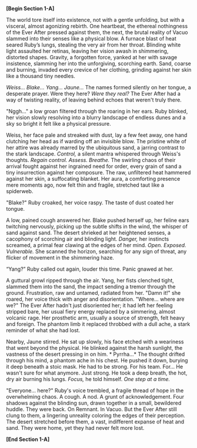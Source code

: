**[Begin Section 1-A]**

The world tore itself into existence, not with a gentle unfolding, but with a visceral, almost agonizing rebirth. One heartbeat, the ethereal nothingness of the Ever After pressed against them, the next, the brutal reality of Vacuo slammed into their senses like a physical blow.  A furnace blast of heat seared Ruby’s lungs, stealing the very air from her throat. Blinding white light assaulted her retinas, leaving her vision awash in shimmering, distorted shapes.  Gravity, a forgotten force, yanked at her with savage insistence, slamming her into the unforgiving, scorching earth. Sand, coarse and burning, invaded every crevice of her clothing, grinding against her skin like a thousand tiny needles.

*Weiss… Blake… Yang… Jaune…*  The names formed silently on her tongue, a desperate prayer.  Were they here?  *Were they real?*  The Ever After had a way of twisting reality, of leaving behind echoes that weren't truly there.

"Nggh…" a low groan filtered through the roaring in her ears.  Ruby blinked, her vision slowly resolving into a blurry landscape of endless dunes and a sky so bright it felt like a physical pressure.

Weiss, her face pale and streaked with dust, lay a few feet away, one hand clutching her head as if warding off an invisible blow. The pristine white of her attire was already marred by the ubiquitous sand, a jarring contrast to the stark landscape. *Control,* a silent mantra whispered through Weiss's thoughts. *Regain control. Assess. Breathe.* The swirling chaos of their arrival fought against her ingrained need for order, every grain of sand a tiny insurrection against her composure.  The raw, unfiltered heat hammered against her skin, a suffocating blanket.  Her aura, a comforting presence mere moments ago, now felt thin and fragile, stretched taut like a spiderweb.

"Blake?"  Ruby croaked, her voice raspy.  The taste of dust coated her tongue.

A low, pained cough answered her.  Blake pushed herself up, her feline ears twitching nervously, picking up the subtle shifts in the wind, the whisper of sand against sand. The desert shrieked at her heightened senses, a cacophony of scorching air and blinding light.  *Danger,* her instincts screamed, a primal fear clawing at the edges of her mind. *Open. Exposed. Vulnerable.*  She scanned the horizon, searching for any sign of threat, any flicker of movement in the shimmering haze.

“Yang?” Ruby called out again, louder this time. Panic gnawed at her.

A guttural growl ripped through the air.  Yang, her fists clenched tight, slammed them into the sand, the impact sending a tremor through the ground.  Frustration, raw and untamed, radiated from her. "Damn it!" she roared, her voice thick with anger and disorientation. "Where… where are we?"  The Ever After hadn't just disoriented her; it had left her feeling stripped bare, her usual fiery energy replaced by a simmering, almost volcanic rage.  Her prosthetic arm, usually a source of strength, felt heavy and foreign. The phantom limb it replaced throbbed with a dull ache, a stark reminder of what she had lost.


Nearby, Jaune stirred. He sat up slowly, his face etched with a weariness that went beyond the physical. He blinked against the harsh sunlight, the vastness of the desert pressing in on him.  * Pyrrha...*  The thought drifted through his mind, a phantom ache in his chest. He pushed it down, burying it deep beneath a stoic mask.  He had to be strong. For his team.  For…  He wasn't sure for what anymore. Just strong. He took a deep breath, the hot, dry air burning his lungs. *Focus,* he told himself. *One step at a time.*

"Everyone… here?" Ruby's voice trembled, a fragile thread of hope in the overwhelming chaos.  A cough. A nod. A grunt of acknowledgement.  Four shadows against the blinding sun, drawn together in a small, bewildered huddle.  They were back.  On Remnant. In Vacuo.  But the Ever After still clung to them, a lingering unreality coloring the edges of their perception. The desert stretched before them, a vast, indifferent expanse of heat and sand.  They were home, yet they had never felt more lost.


**[End Section 1-A]**
